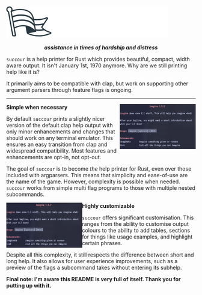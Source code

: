 <img src="./assets/logo.svg">

<p align="center"><i><b>assistance in times of hardship and distress</b></i></p>

`succour` is a help printer for Rust which provides beautiful, compact, width aware output. It isn't January 1st, 1970 anymore. Why are we still printing help like it is? 

It primarily aims to be compatible with clap, but work on supporting other argument parsers through feature flags is ongoing.

---

<img src="./assets/ss1.png" align="right" width="40%">

**Simple when necessary**

By default `succour` prints a slightly nicer version of the default clap help output with only minor enhancements and changes
that should work on any terminal emulator. This ensures an 
easy transition from clap and widespread compatibility. Most features and enhancements are opt-in, not opt-out.

The goal of `succour` is to become *the* help printer for Rust, even over those included with argparsers. This means that 
simplicity and ease-of-use are the name of the game. However, complexity is possible when needed. `succour` works from 
simple multi flag programs to those with multiple nested subcommands.



<img src="./assets/ss1.png" align="left" width="40%">

**Highly customizable**

`succour` offers significant customisation. This ranges from the ability to customise output colours to the ability to add tables, sections 
for things like usage examples, and highlight certain phrases. 

Despite all this complexity, it still respects the difference between short and long help. It also allows for user experience improvements, 
such as a preview of the flags a subcommand takes without entering its subhelp.




**Final note: I'm aware this README is very full of itself. Thank you for putting up with it.**
